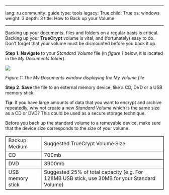 

---

lang: ru
community: guide
type: tools
legacy: True
child: True
os: windows
weight: 3
depth: 3
title: How to Back up your Volume

---

Backing up your documents, files and folders on a regular basis is
critical. Backing up your **TrueCrypt** volume is vital, and (fortunately)
easy to do. Don't forget that your volume must be dismounted before you back it up.

**Step 1**. **Navigate** to your *Standard Volume* file (in *figure 1* below, it is located in the *My Documents* folder). 

![](/sbox/screen/truecrypt-en/36.png)

*Figure 1: The My Documents window displaying the My Volume file*

**Step 2**. **Save** the file to an external memory device, like a CD, DVD or a USB memory stick. 

**Tip**: If you have large amounts of data that you want to encrypt and archive repeatedly, why not create a new *Standard Volume* which is the same size as a CD or DVD? This could be used as a secure storage technique. 

Before you back up the standard volume to a removable device, make sure that the device size corresponds to the size of your volume. 

<table border=1>
<tbody>
<tr>
<td>Backup Medium</td>
<td>Suggested TrueCrypt Volume Size</td>
</tr>
<tr>
<td>CD</td>
<td>700mb </td>
</tr>
<tr>
<td>DVD</td>
<td>3900mb </td>
</tr>
<tr>
<td>USB memory stick</td>
<td>Suggested 25% of total capacity (e.g. For 128MB USB stick, use 30MB for your Standard Volume) </td>
</tr>
</tbody>
</table>


